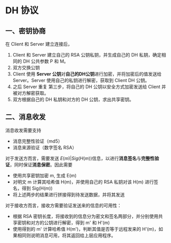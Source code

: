 # DH 协议

## 一、密钥协商

在 Client 和 Server 建立连接后，

1. Client 和 Server 建立自己的 RSA 公钥私钥，并生成自己的 DH 私钥，确定相同的 DH 公共参数 P 和 M。
2. 双方交换公钥
3. Client 使用 **Server 公钥**对**自己的DH公钥**进行加密，并将加密后的值发送给 Server。Server 使用自己的私钥进行解密，获取到 Client DH 公钥。
4. 之后 Server 重复 第三步，将自己的 DH 公钥以安全方式加密发送给 Client 并被对方解密获取。
5. 双方根据自己的 DH 私钥和对方的 DH 公钥，求出共享密钥。

## 二、消息收发

消息收发需要支持

- 消息完整性验证（md5）
- 消息来源验证（数字签名 RSA）

对于发送方而言，需要发送 $E(m)|Sig(H(m))$信息，以进行**消息签名**与**完整性验证**，同时保证**消息保密**。因此需要

- 使用共享密钥加密 m, 生成 E(m)
- 对明文 m 计算其哈希值 H(m)，并使用自己的 RSA 私钥对该 H(m) 进行签名，得到 Sig(H(m))
- 将上述两步的结果进行拼接得到待发送数据，并将其发送

对于接收方而言，接收方需要验证发送来的信息的可用性：

- 根据 RSA 密钥长度，将接收到的信息分为密文和签名两部分，并分别使用共享密钥和对方的公钥进行解密，得到 m' 和 H'(m)
- 使用得到的 m' 计算哈希值 H(m')，判断其值是否等于远程发来的 H'(m)，如果相同则说明消息可用，将其返回给上层应用程序。